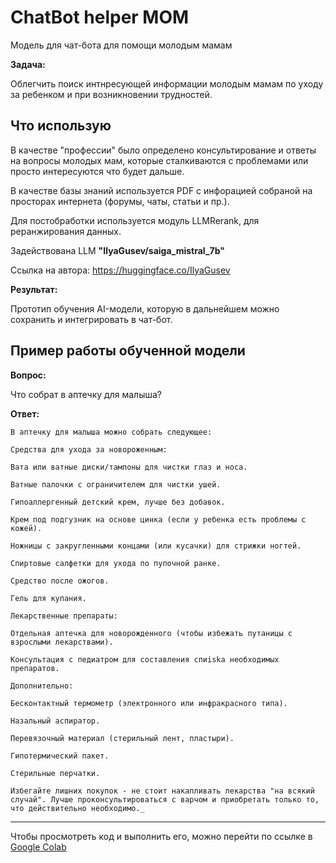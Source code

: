 # ChatBot helper MOM
Модель для чат-бота для помощи молодым мамам

**Задача:**

Облегчить поиск интнресующей информации молодым мамам по уходу за ребенком и при возникновении трудностей.

Что использую
---
В качестве "профессии" было определено консультирование и ответы на вопросы молодых мам, которые сталкиваются с проблемами или просто интересуются что будет дальше.

В качестве базы знаний используется PDF с инфорацией собраной на просторах интернета (форумы, чаты, статьи и пр.).

Для постобработки используется модуль LLMRerank, для реранжирования данных.

Задействована LLM **"IlyaGusev/saiga_mistral_7b"**

Ссылка на автора: https://huggingface.co/IlyaGusev

**Результат:**

Прототип обучения AI-модели, которую в дальнейшем можно сохранить и интегрировать в чат-бот.


Пример работы обученной модели
---
**Вопрос:** 

Что собрат в аптечку для малыша?

**Ответ:**

    В аптечку для малыша можно собрать следующее:

    Средства для ухода за новороженным:

    Вата или ватные диски/тампоны для чистки глаз и носа.

    Ватные палочки с ограничителем для чистки ушей.

    Гипоаллергенный детский крем, лучше без добавок.

    Крем под подгузник на основе цинка (если у ребенка есть проблемы с кожей).

    Ножницы с закругленными концами (или кусачки) для стрижки ногтей.

    Спиртовые салфетки для ухода по пупочной ранке.

    Средство после ожогов.

    Гель для купания.

    Лекарственные препараты:

    Отдельная аптечка для новорожденного (чтобы избежать путаницы с взрослыми лекарствами).

    Консультация с педиатром для составления спиiska необходимых препаратов.

    Дополнительно:

    Бесконтактный термометр (электронного или инфракрасного типа).

    Назальный аспиратор.

    Перевязочный материал (стерильный лент, пластыри).

    Гипотермический пакет.

    Стерильные перчатки.

    Избегайте лишних покупок - не стоит накапливать лекарства "на всякий случай". Лучше проконсультироваться с варчом и приобретать только то, что действительно необходимо._


<hr>

Чтобы просмотреть код и выполнить его, можно перейти по ссылке в [Google Colab](https://colab.research.google.com/drive/1v1YOIdgMYiZI10er5nllWNiKw9fM1Twe?usp=sharing)
